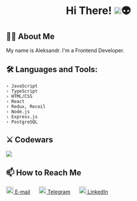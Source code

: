 <h1 align="center">Hi There! <img src="https://media.giphy.com/media/hvRJCLFzcasrR4ia7z/giphy.gif" width="20">👽</h1>

## 👨‍💻 About Me
<p>My name is Aleksandr.
I'm a Frontend Developer.
</p>

## 🛠 Languages and Tools:
```console
› JavaScript
› TypeScript
› HTML/CSS
› React
› Redux, Recoil
› Node.js
› Express.js
› PostgreSQL
```

## ⚔️ Codewars 
<a href="https://www.codewars.com/users/innerempaya" target="_blank"> <img src="https://www.codewars.com/users/innerempaya/badges/large"/> </a>

## 📫 How to Reach Me
[<img src="https://cdn-icons-png.flaticon.com/512/3031/3031693.png" width="20" height="20"/> E-mail](mailto:aleksandrattle@gmail.com)
&nbsp;&nbsp;&nbsp;&nbsp;
[<img src="https://cdn-icons-png.flaticon.com/512/906/906377.png" width="20" height="20"/> Telegram](https://t.me/innerempaya)
&nbsp;&nbsp;&nbsp;&nbsp;
[<img src="https://cdn-icons-png.flaticon.com/512/1377/1377213.png" width="20" height="20"/> LinkedIn](https://www.linkedin.com/in/aleksandr-tsyganov-a44476252/)

